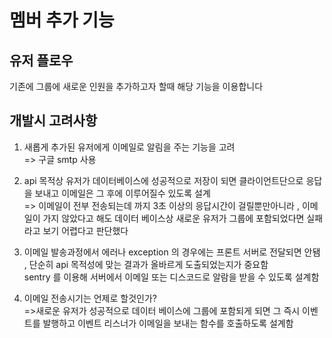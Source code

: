 # 멤버 추가 기능 

## 유저 플로우 
기존에 그룹에 새로운 인원을 추가하고자 할때 해당 기능을 이용합니다

## 개발시 고려사항 
1. 새롭게 추가된 유저에게 이메일로 알림을 주는 기능을 고려</br>
=> 구글 smtp 사용

2. api 목적상 유저가 데이터베이스에 성공적으로 저장이 되면 클라이언트단으로 응답을 보내고 이메일은 그 후에 이루어질수 있도록 설계</br>
=> 이메일이 전부 전송되는데 까지 3초 이상의 응답시간이 걸릴뿐만아니라 , 이메일이 가지 않았다고 해도 데이터 베이스상 새로운 유저가 그룹에 포함되었다면 실패라고 보기 어렵다고 판단했다

3. 이메일 발송과정에서 에러나 exception 의 경우에는 프론트 서버로 전달되면 안됌 , 단순히 api 목적성에 맞는 결과가 올바르게 도출되었는지가 중요함</br>
sentry 를 이용해 서버에서 이메일 또는 디스코드로 알람을 받을 수 있도록 설계함

4. 이메일 전송시기는 언제로 할것인가?</br>
=>새로운 유저가 성공적으로 데이터 베이스에 그룹에 포함되게 되면 그 즉시 이벤트를 발행하고 이벤트 리스너가 이메일을 보내는 함수를 호출하도록 설계함


